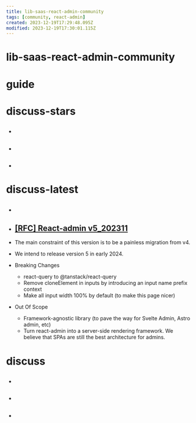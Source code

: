 ```yaml
---
title: lib-saas-react-admin-community
tags: [community, react-admin]
created: 2023-12-19T17:29:48.095Z
modified: 2023-12-19T17:30:01.115Z
---
```


# lib-saas-react-admin-community

# guide

# discuss-stars
- ## 

- ## 

- ## 
# discuss-latest
- ## 

- ## [[RFC] React-admin v5_202311](https://github.com/marmelab/react-admin/issues/9462)
- The main constraint of this version is to be a painless migration from v4.
- We intend to release version 5 in early 2024.

- Breaking Changes
  - react-query to @tanstack/react-query
  - Remove cloneElement in inputs by introducing an input name prefix context
  - Make all input width 100% by default (to make this page nicer)

- Out Of Scope
  - Framework-agnostic library (to pave the way for Svelte Admin, Astro admin, etc)
  - Turn react-admin into a server-side rendering framework. We believe that SPAs are still the best architecture for admins.
# discuss
- ## 

- ## 

- ## 
